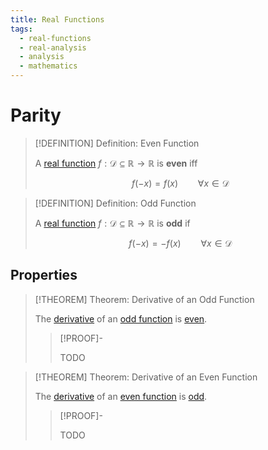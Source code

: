 ```yaml
---
title: Real Functions
tags:
  - real-functions
  - real-analysis
  - analysis
  - mathematics
---
```


# Parity

>[!DEFINITION] Definition: Even Function
>
>A [real function](Real%20Functions.md) $f: \mathcal{D} \subseteq \mathbb{R} \to \mathbb{R}$ is **even** iff
>
>$$
>f(-x) = f(x) \qquad \forall x \in \mathcal{D}
>$$
>

>[!DEFINITION] Definition: Odd Function
>
>A [real function](Real%20Functions.md) $f: \mathcal{D} \subseteq \mathbb{R} \to \mathbb{R}$ is **odd** if
>
>$$
>f(-x) = -f(x) \qquad \forall x \in \mathcal{D}
>$$
>

## Properties

>[!THEOREM] Theorem: Derivative of an Odd Function
>
>The [derivative](Differentiation/Derivatives.md) of an [odd function](Parity.md) is [even](Parity.md).
>
>>[!PROOF]-
>>
>>TODO
>>
>

>[!THEOREM] Theorem: Derivative of an Even Function
>
>The [derivative](Differentiation/Derivatives.md) of an [even function](Parity.md) is [odd](Parity.md).
>
>>[!PROOF]-
>>
>>TODO
>>
>